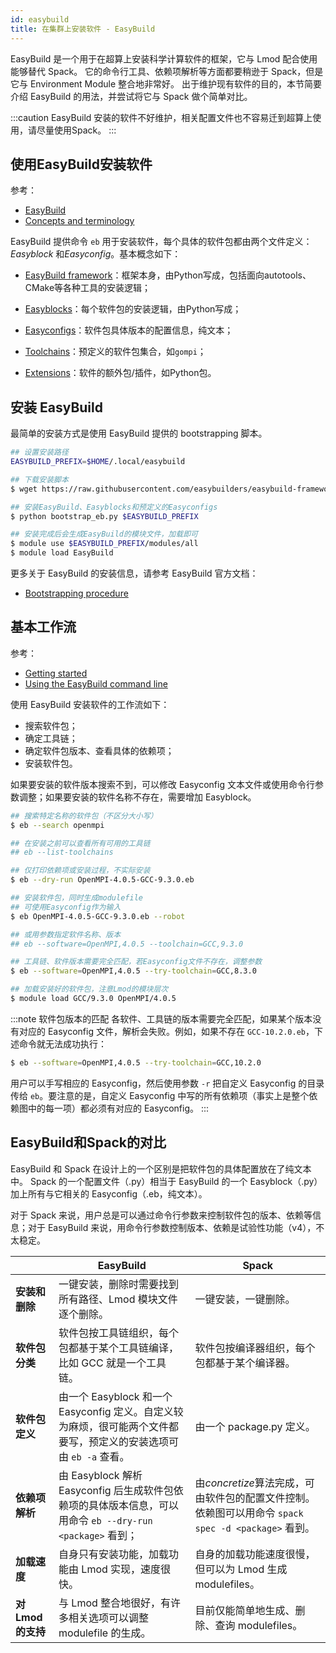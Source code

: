 ```yaml
---
id: easybuild
title: 在集群上安装软件 - EasyBuild
---
```


EasyBuild 是一个用于在超算上安装科学计算软件的框架，它与 Lmod 配合使用能够替代 Spack。
它的命令行工具、依赖项解析等方面都要稍逊于 Spack，但是它与 Environment Module 整合地非常好。
出于维护现有软件的目的，本节简要介绍 EasyBuild 的用法，并尝试将它与 Spack 做个简单对比。

:::caution
EasyBuild 安装的软件不好维护，相关配置文件也不容易迁到超算上使用，请尽量使用Spack。
:::

## 使用EasyBuild安装软件

参考：

- [EasyBuild](https://easybuild.readthedocs.io/en/latest/)
- [Concepts and terminology](https://easybuild.readthedocs.io/en/latest/Concepts_and_Terminology.html)

EasyBuild 提供命令 `eb` 用于安装软件，每个具体的软件包都由两个文件定义：*Easyblock* 和*Easyconfig*。基本概念如下：

- [EasyBuild framework](https://github.com/easybuilders/easybuild-framework)：框架本身，由Python写成，包括面向autotools、CMake等各种工具的安装逻辑；

- [Easyblocks](https://github.com/easybuilders/easybuild-easyblocks)：每个软件包的安装逻辑，由Python写成；

- [Easyconfigs](https://github.com/easybuilders/easybuild-easyconfigs)：软件包具体版本的配置信息，纯文本；

- [Toolchains](https://easybuild.readthedocs.io/en/latest/Common-toolchains.html#common-toolchains)：预定义的软件包集合，如`gompi`；

- [Extensions](https://easybuild.readthedocs.io/en/latest/Partial_installations.html#installing-additional-extensions-using-k-skip)：软件的额外包/插件，如Python包。

## 安装 EasyBuild

最简单的安装方式是使用 EasyBuild 提供的 bootstrapping 脚本。

```bash
## 设置安装路径
EASYBUILD_PREFIX=$HOME/.local/easybuild

## 下载安装脚本
$ wget https://raw.githubusercontent.com/easybuilders/easybuild-framework/develop/easybuild/scripts/bootstrap_eb.py

## 安装EasyBuild、Easyblocks和预定义的Easyconfigs
$ python bootstrap_eb.py $EASYBUILD_PREFIX

## 安装完成后会生成EasyBuild的模块文件，加载即可
$ module use $EASYBUILD_PREFIX/modules/all
$ module load EasyBuild
```

更多关于 EasyBuild 的安装信息，请参考 EasyBuild 官方文档：
- [Bootstrapping procedure](https://easybuild.readthedocs.io/en/latest/Installation.html#bootstrapping-procedure)

## 基本工作流

参考：

- [Getting started](https://easybuild.readthedocs.io/en/latest/index.html#getting-started)
- [Using the EasyBuild command line](https://easybuild.readthedocs.io/en/latest/Using_the_EasyBuild_command_line.html)

使用 EasyBuild 安装软件的工作流如下：

- 搜索软件包；
- 确定工具链；
- 确定软件包版本、查看具体的依赖项；
- 安装软件包。

如果要安装的软件版本搜索不到，可以修改 Easyconfig 文本文件或使用命令行参数调整；如果要安装的软件名称不存在，需要增加 Easyblock。

```bash
## 搜索特定名称的软件包（不区分大小写）
$ eb --search openmpi

## 在安装之前可以查看所有可用的工具链
## eb --list-toolchains

## 仅打印依赖项或安装过程，不实际安装
$ eb --dry-run OpenMPI-4.0.5-GCC-9.3.0.eb

## 安装软件包，同时生成modulefile
## 可使用Easyconfig作为输入
$ eb OpenMPI-4.0.5-GCC-9.3.0.eb --robot

## 或用参数指定软件名称、版本
## eb --software=OpenMPI,4.0.5 --toolchain=GCC,9.3.0

## 工具链、软件版本需要完全匹配，若Easyconfig文件不存在，调整参数
$ eb --software=OpenMPI,4.0.5 --try-toolchain=GCC,8.3.0

## 加载安装好的软件包，注意Lmod的模块层次
$ module load GCC/9.3.0 OpenMPI/4.0.5
```

:::note 软件包版本的匹配
各软件、工具链的版本需要完全匹配，如果某个版本没有对应的 Easyconfig 文件，解析会失败。例如，如果不存在 `GCC-10.2.0.eb`，下述命令就无法成功执行：

```bash
$ eb --software=OpenMPI,4.0.5 --try-toolchain=GCC,10.2.0
```

用户可以手写相应的 Easyconfig，然后使用参数 `-r` 把自定义 Easyconfig 的目录传给 `eb`。要注意的是，自定义 Easyconfig 中写的所有依赖项（事实上是整个依赖图中的每一项）都必须有对应的 Easyconfig。
:::

## EasyBuild和Spack的对比

EasyBuild 和 Spack 在设计上的一个区别是把软件包的具体配置放在了纯文本中。
Spack 的一个配置文件（.py）相当于 EasyBuild 的一个 Easyblock（.py）加上所有与它相关的 Easyconfig（.eb，纯文本）。

对于 Spack 来说，用户总是可以通过命令行参数来控制软件包的版本、依赖等信息；对于 EasyBuild 来说，用命令行参数控制版本、依赖是试验性功能（v4），不太稳定。

|                  | EasyBuild                                                    | Spack                                                        |
| ---------------- | ------------------------------------------------------------ | ------------------------------------------------------------ |
| **安装和删除**   | 一键安装，删除时需要找到所有路径、Lmod 模块文件逐个删除。    | 一键安装，一键删除。                                         |
| **软件包分类**   | 软件包按工具链组织，每个包都基于某个工具链编译，比如 GCC 就是一个工具链。 | 软件包按编译器组织，每个包都基于某个编译器。                 |
| **软件包定义**   | 由一个 Easyblock 和一个 Easyconfig 定义。自定义较为麻烦，很可能两个文件都要写，预定义的安装选项可由 `eb -a` 查看。 | 由一个 package.py 定义。                                     |
| **依赖项解析**   | 由 Easyblock 解析 Easyconfig 后生成软件包依赖项的具体版本信息，可以用命令 `eb --dry-run <package>` 看到； | 由*concretize*算法完成，可由软件包的配置文件控制。依赖图可以用命令 `spack spec -d <package>` 看到。 |
| **加载速度**     | 自身只有安装功能，加载功能由 Lmod 实现，速度很快。           | 自身的加载功能速度很慢，但可以为 Lmod 生成 modulefiles。     |
| **对Lmod的支持** | 与 Lmod 整合地很好，有许多相关选项可以调整 modulefile 的生成。 | 目前仅能简单地生成、删除、查询 modulefiles。                 |

